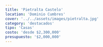 ```yaml
---
title: 'Pietralta Castelo'
location: 'Dominio Cumbres'
cover: '../../assets/images/pietralta.jpg'
category: 'destacados'
tipo: 'Casas'
costo: 'desde $2,300,000'
presupuesto: '$2,000,000'
---
```

